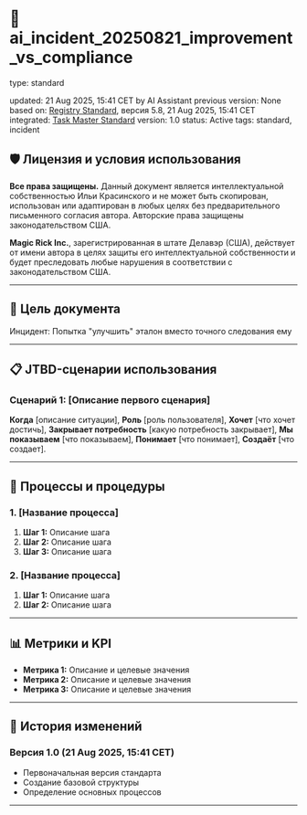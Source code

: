 # 📘 ai_incident_20250821_improvement_vs_compliance

<!-- 🔒 PROTECTED SECTION: BEGIN -->
type: standard

updated: 21 Aug 2025, 15:41 CET by AI Assistant
previous version: None
based on: [Registry Standard](abstract://standard:registry_standard), версия 5.8, 21 Aug 2025, 15:41 CET
integrated: [Task Master Standard](abstract://standard:task_master_standard)
version: 1.0
status: Active
tags: standard, incident
<!-- 🔒 PROTECTED SECTION: END -->

## 🛡️ Лицензия и условия использования

**Все права защищены.** Данный документ является интеллектуальной собственностью Ильи Красинского и не может быть скопирован, использован или адаптирован в любых целях без предварительного письменного согласия автора. Авторские права защищены законодательством США.

**Magic Rick Inc.**, зарегистрированная в штате Делавэр (США), действует от имени автора в целях защиты его интеллектуальной собственности и будет преследовать любые нарушения в соответствии с законодательством США.

---

## 🎯 Цель документа

Инцидент: Попытка "улучшить" эталон вместо точного следования ему

---

## 📋 JTBD-сценарии использования

### Сценарий 1: [Описание первого сценария]

**Когда** [описание ситуации],
**Роль** [роль пользователя],
**Хочет** [что хочет достичь],
**Закрывает потребность** [какую потребность закрывает],
**Мы показываем** [что показываем],
**Понимает** [что понимает],
**Создаёт** [что создает].

---

## 🔄 Процессы и процедуры

### 1. [Название процесса]

1. **Шаг 1:** Описание шага
2. **Шаг 2:** Описание шага
3. **Шаг 3:** Описание шага

### 2. [Название процесса]

1. **Шаг 1:** Описание шага
2. **Шаг 2:** Описание шага

---

## 📊 Метрики и KPI

- **Метрика 1:** Описание и целевые значения
- **Метрика 2:** Описание и целевые значения
- **Метрика 3:** Описание и целевые значения

---

## 🔄 История изменений

### Версия 1.0 (21 Aug 2025, 15:41 CET)
- Первоначальная версия стандарта
- Создание базовой структуры
- Определение основных процессов

---
